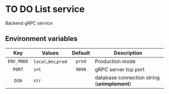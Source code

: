 # TO DO List service

Backend gRPC service

## Environment variables

|Key       |Values              |Default|Description
|:--------:|--------------------|:-----:|---------------------------|
|`ENV_MODE`|`local`,`dev`,`prod`|`prod` |Production mode            |
|`PORT`    |`int`               |`9090` |gRPC server tcp port       |
|`DSN`     |`str`               |       |database connection string (**unimplement**) |